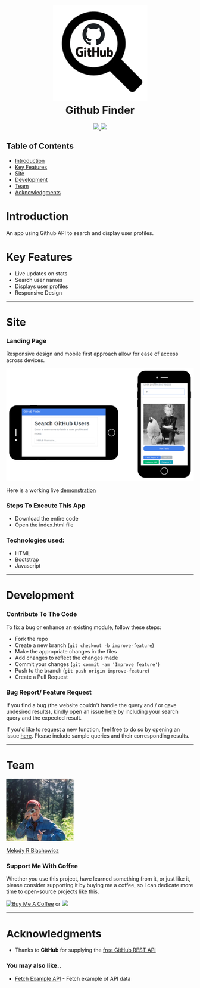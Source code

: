 <h1 align="center">
<br>
  <a href="https://github.com/MRBlach/github-finder">
    <img src="images/appIcon.png" alt="logo.png">
  </a><br>
Github Finder
</h1> 
<p align="center">
  <a href="https://saythanks.io/to/melodyblachowicz%40gmail.com">
    <img src="https://img.shields.io/badge/SayThanks.io-%E2%98%BC-1EAEDB.svg">
  </a>
  <a href="https://www.paypal.com/paypalme/MRBlacho">
    <img src="https://img.shields.io/badge/$-donate-49eb34.svg?maxAge=2592000&amp;style=flat">
  </a>
</p>

## Table of Contents

- [Introduction](#introduction)
- [Key Features](#features)
- [Site](#site)
- [Development](#development)
- [Team](#team)
- [Acknowledgments](#acknowledgments)

<h1 id="introduction">Introduction</h1>

An app using Github API to search and display user profiles. 

<h1 id="features">Key Features</h1>

+ Live updates on stats
+ Search user names
+ Displays user profiles
+ Responsive Design

---
<h1 id="site">Site</h1>

### Landing Page

Responsive design and mobile first approach allow for ease of access across devices.

<img src="https://github.com/MRBlach/github-finder/blob/main/images/viewports.png?raw=true">

Here is a working live [demonstration](https://mrblach.github.io/github-finder/)

### Steps To Execute This App
- Download the entire code
- Open the index.html file

### Technologies used:
- HTML
- Bootstrap
- Javascript 

---
<h1 id="development">Development</h1>

### Contribute To The Code

To fix a bug or enhance an existing module, follow these steps:

- Fork the repo
- Create a new branch (`git checkout -b improve-feature`)
- Make the appropriate changes in the files
- Add changes to reflect the changes made
- Commit your changes (`git commit -am 'Improve feature'`)
- Push to the branch (`git push origin improve-feature`)
- Create a Pull Request 

### Bug Report/ Feature Request

If you find a bug (the website couldn't handle the query and / or gave undesired results), kindly open an issue [here](https://github.com/MRBlach/github-finder/issues/new) by including your search query and the expected result.

If you'd like to request a new function, feel free to do so by opening an issue [here](https://github.com/MRBlach/github-finder/issues/new). Please include sample queries and their corresponding results.

---
<h1 id="team">Team</h1>
<img alt="user profile picture" src="https://github.com/MRBlach/covid-19/blob/main/images/avatar.png?raw=true"/>

[Melody R Blachowicz](https://github.com/MRBlach) 
 
### Support Me With Coffee

Whether you use this project, have learned something from it, or just like it, please consider supporting it by buying me a coffee, so I can dedicate more time to open-source projects like this.

<a href="https://www.buymeacoffee.com/MRBlach" target="_blank"><img src="https://www.buymeacoffee.com/assets/img/custom_images/yellow_img.png" alt="Buy Me A Coffee" style="height: auto !important;width: auto !important;" ></a>   or   <a href="https://www.patreon.com/MRBlach"><img src="https://c5.patreon.com/external/logo/become_a_patron_button@2x.png" width="160"></a>

---
<h1 id="acknowledgments">Acknowledgments</h1>

+ Thanks to **GitHub** for supplying the [free GitHub REST API](https://docs.github.com/en/free-pro-team@latest/rest/reference/users)

### You may also like..

+ [Fetch Example API](https://github.com/MRBlach/fetch-example-api "Fetch Example API") - Fetch example of API data
